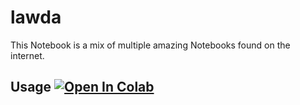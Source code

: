 # lawda

This Notebook is a mix of multiple amazing Notebooks found on the internet.

## Usage [![Open In Colab](https://colab.research.google.com/assets/colab-badge.svg)](https://colab.research.google.com/github/saarperu/lawda/blob/master/lawda.ipynb)
